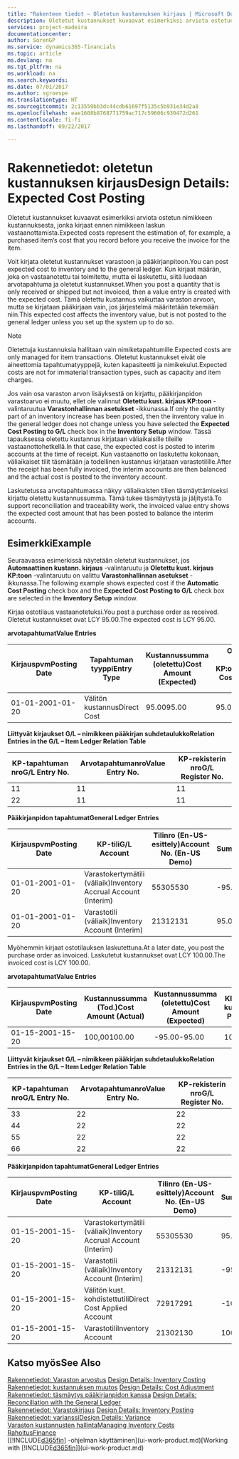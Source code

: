```yaml
---
title: "Rakenteen tiedot – Oletetun kustannuksen kirjaus | Microsoft Docs"
description: Oletetut kustannukset kuvaavat esimerkiksi arviota ostetun nimikkeen kustannuksesta, jonka kirjaat ennen nimikkeen laskun vastaanottamista.
services: project-madeira
documentationcenter: 
author: SorenGP
ms.service: dynamics365-financials
ms.topic: article
ms.devlang: na
ms.tgt_pltfrm: na
ms.workload: na
ms.search.keywords: 
ms.date: 07/01/2017
ms.author: sgroespe
ms.translationtype: HT
ms.sourcegitcommit: 2c13559bb3dc44cdb61697f5135c5b931e34d2a8
ms.openlocfilehash: eae1608b8768771759ac717c59606c930472d261
ms.contentlocale: fi-fi
ms.lasthandoff: 09/22/2017

---
```

# <a name="design-details-expected-cost-posting"></a><span data-ttu-id="56428-103">Rakennetiedot: oletetun kustannuksen kirjaus</span><span class="sxs-lookup"><span data-stu-id="56428-103">Design Details: Expected Cost Posting</span></span>
<span data-ttu-id="56428-104">Oletetut kustannukset kuvaavat esimerkiksi arviota ostetun nimikkeen kustannuksesta, jonka kirjaat ennen nimikkeen laskun vastaanottamista.</span><span class="sxs-lookup"><span data-stu-id="56428-104">Expected costs represent the estimation of, for example, a purchased item’s cost that you record before you receive the invoice for the item.</span></span>  

 <span data-ttu-id="56428-105">Voit kirjata oletetut kustannukset varastoon ja pääkirjanpitoon.</span><span class="sxs-lookup"><span data-stu-id="56428-105">You can post expected cost to inventory and to the general ledger.</span></span> <span data-ttu-id="56428-106">Kun kirjaat määrän, joka on vastaanotettu tai toimitettu, mutta ei laskutettu, siitä luodaan arvotapahtuma ja oletetut kustannukset.</span><span class="sxs-lookup"><span data-stu-id="56428-106">When you post a quantity that is only received or shipped but not invoiced, then a value entry is created with the expected cost.</span></span> <span data-ttu-id="56428-107">Tämä oletettu kustannus vaikuttaa varaston arvoon, mutta se kirjataan pääkirjaan vain, jos järjestelmä määritetään tekemään niin.</span><span class="sxs-lookup"><span data-stu-id="56428-107">This expected cost affects the inventory value, but is not posted to the general ledger unless you set up the system up to do so.</span></span>  

> [!NOTE]  
>  <span data-ttu-id="56428-108">Oletettuja kustannuksia hallitaan vain nimiketapahtumille.</span><span class="sxs-lookup"><span data-stu-id="56428-108">Expected costs are only managed for item transactions.</span></span> <span data-ttu-id="56428-109">Oletetut kustannukset eivät ole aineettomia tapahtumatyyppejä, kuten kapasiteetti ja nimikekulut.</span><span class="sxs-lookup"><span data-stu-id="56428-109">Expected costs are not for immaterial transaction types, such as capacity and item charges.</span></span>  

 <span data-ttu-id="56428-110">Jos vain osa varaston arvon lisäyksestä on kirjattu, pääkirjanpidon varastoarvo ei muutu, ellet ole valinnut **Oletettu kust. kirjaus KP:toon** -valintaruutua **Varastonhallinnan asetukset** -ikkunassa.</span><span class="sxs-lookup"><span data-stu-id="56428-110">If only the quantity part of an inventory increase has been posted, then the inventory value in the general ledger does not change unless you have selected the **Expected Cost Posting to G/L** check box in the **Inventory Setup** window.</span></span> <span data-ttu-id="56428-111">Tässä tapauksessa oletettu kustannus kirjataan väliaikaisille tileille vastaanottohetkellä.</span><span class="sxs-lookup"><span data-stu-id="56428-111">In that case, the expected cost is posted to interim accounts at the time of receipt.</span></span> <span data-ttu-id="56428-112">Kun vastaanotto on laskutettu kokonaan, väliaikaiset tilit täsmätään ja todellinen kustannus kirjataan varastotilille.</span><span class="sxs-lookup"><span data-stu-id="56428-112">After the receipt has been fully invoiced, the interim accounts are then balanced and the actual cost is posted to the inventory account.</span></span>  

 <span data-ttu-id="56428-113">Laskutetussa arvotapahtumassa näkyy väliaikaisten tilien täsmäyttämiseksi kirjattu oletettu kustannussumma. Tämä tukee täsmäytystä ja jäljitystä.</span><span class="sxs-lookup"><span data-stu-id="56428-113">To support reconciliation and traceability work, the invoiced value entry shows the expected cost amount that has been posted to balance the interim accounts.</span></span>  

## <a name="example"></a><span data-ttu-id="56428-114">Esimerkki</span><span class="sxs-lookup"><span data-stu-id="56428-114">Example</span></span>  
 <span data-ttu-id="56428-115">Seuraavassa esimerkissä näytetään oletetut kustannukset, jos **Automaattinen kustann. kirjaus** -valintaruutu ja **Oletettu kust. kirjaus KP:toon** -valintaruutu on valittu **Varastonhallinnan asetukset** -ikkunassa.</span><span class="sxs-lookup"><span data-stu-id="56428-115">The following example shows expected cost if the **Automatic Cost Posting** check box and the **Expected Cost Posting to G/L** check box are selected in the **Inventory Setup** window.</span></span>  

 <span data-ttu-id="56428-116">Kirjaa ostotilaus vastaanotetuksi.</span><span class="sxs-lookup"><span data-stu-id="56428-116">You post a purchase order as received.</span></span> <span data-ttu-id="56428-117">Oletetut kustannukset ovat LCY 95.00.</span><span class="sxs-lookup"><span data-stu-id="56428-117">The expected cost is LCY 95.00.</span></span>  

 <span data-ttu-id="56428-118">**arvotapahtumat**</span><span class="sxs-lookup"><span data-stu-id="56428-118">**Value Entries**</span></span>  

|<span data-ttu-id="56428-119">Kirjauspvm</span><span class="sxs-lookup"><span data-stu-id="56428-119">Posting Date</span></span>|<span data-ttu-id="56428-120">Tapahtuman tyyppi</span><span class="sxs-lookup"><span data-stu-id="56428-120">Entry Type</span></span>|<span data-ttu-id="56428-121">Kustannussumma (oletettu)</span><span class="sxs-lookup"><span data-stu-id="56428-121">Cost Amount (Expected)</span></span>|<span data-ttu-id="56428-122">Olet. kust. kirjattu KP:oon</span><span class="sxs-lookup"><span data-stu-id="56428-122">Expected Cost Posted to G/L</span></span>|<span data-ttu-id="56428-123">Oletettu kustannus</span><span class="sxs-lookup"><span data-stu-id="56428-123">Expected Cost</span></span>|<span data-ttu-id="56428-124">Nimiketapahtuman nro</span><span class="sxs-lookup"><span data-stu-id="56428-124">Item Ledger Entry No.</span></span>|<span data-ttu-id="56428-125">Tapahtumanro</span><span class="sxs-lookup"><span data-stu-id="56428-125">Entry No.</span></span>|  
|------------------|----------------|------------------------------|----------------------------------|-------------------|---------------------------|---------------|  
|<span data-ttu-id="56428-126">01-01-20</span><span class="sxs-lookup"><span data-stu-id="56428-126">01-01-20</span></span>|<span data-ttu-id="56428-127">Välitön kustannus</span><span class="sxs-lookup"><span data-stu-id="56428-127">Direct Cost</span></span>|<span data-ttu-id="56428-128">95.00</span><span class="sxs-lookup"><span data-stu-id="56428-128">95.00</span></span>|<span data-ttu-id="56428-129">95.00</span><span class="sxs-lookup"><span data-stu-id="56428-129">95.00</span></span>|<span data-ttu-id="56428-130">Kyllä</span><span class="sxs-lookup"><span data-stu-id="56428-130">Yes</span></span>|<span data-ttu-id="56428-131">1</span><span class="sxs-lookup"><span data-stu-id="56428-131">1</span></span>|<span data-ttu-id="56428-132">1</span><span class="sxs-lookup"><span data-stu-id="56428-132">1</span></span>|  

 <span data-ttu-id="56428-133">**Liittyvät kirjaukset G/L – nimikkeen pääkirjan suhdetaulukko**</span><span class="sxs-lookup"><span data-stu-id="56428-133">**Relation Entries in the G/L – Item Ledger Relation Table**</span></span>  

|<span data-ttu-id="56428-134">KP-tapahtuman nro</span><span class="sxs-lookup"><span data-stu-id="56428-134">G/L Entry No.</span></span>|<span data-ttu-id="56428-135">Arvotapahtumanro</span><span class="sxs-lookup"><span data-stu-id="56428-135">Value Entry No.</span></span>|<span data-ttu-id="56428-136">KP-rekisterin nro</span><span class="sxs-lookup"><span data-stu-id="56428-136">G/L Register No.</span></span>|  
|--------------------|---------------------|-----------------------|  
|<span data-ttu-id="56428-137">1</span><span class="sxs-lookup"><span data-stu-id="56428-137">1</span></span>|<span data-ttu-id="56428-138">1</span><span class="sxs-lookup"><span data-stu-id="56428-138">1</span></span>|<span data-ttu-id="56428-139">1</span><span class="sxs-lookup"><span data-stu-id="56428-139">1</span></span>|  
|<span data-ttu-id="56428-140">2</span><span class="sxs-lookup"><span data-stu-id="56428-140">2</span></span>|<span data-ttu-id="56428-141">1</span><span class="sxs-lookup"><span data-stu-id="56428-141">1</span></span>|<span data-ttu-id="56428-142">1</span><span class="sxs-lookup"><span data-stu-id="56428-142">1</span></span>|  

 <span data-ttu-id="56428-143">**Pääkirjanpidon tapahtumat**</span><span class="sxs-lookup"><span data-stu-id="56428-143">**General Ledger Entries**</span></span>  

|<span data-ttu-id="56428-144">Kirjauspvm</span><span class="sxs-lookup"><span data-stu-id="56428-144">Posting Date</span></span>|<span data-ttu-id="56428-145">KP-tili</span><span class="sxs-lookup"><span data-stu-id="56428-145">G/L Account</span></span>|<span data-ttu-id="56428-146">Tilinro (En-US-esittely)</span><span class="sxs-lookup"><span data-stu-id="56428-146">Account No. (En-US Demo)</span></span>|<span data-ttu-id="56428-147">Summa</span><span class="sxs-lookup"><span data-stu-id="56428-147">Amount</span></span>|<span data-ttu-id="56428-148">Tapahtumanro</span><span class="sxs-lookup"><span data-stu-id="56428-148">Entry No.</span></span>|  
|------------------|------------------|---------------------------------|------------|---------------|  
|<span data-ttu-id="56428-149">01-01-20</span><span class="sxs-lookup"><span data-stu-id="56428-149">01-01-20</span></span>|<span data-ttu-id="56428-150">Varastokertymätili (väliaik)</span><span class="sxs-lookup"><span data-stu-id="56428-150">Inventory Accrual Account (Interim)</span></span>|<span data-ttu-id="56428-151">5530</span><span class="sxs-lookup"><span data-stu-id="56428-151">5530</span></span>|<span data-ttu-id="56428-152">-95.00</span><span class="sxs-lookup"><span data-stu-id="56428-152">-95.00</span></span>|<span data-ttu-id="56428-153">2</span><span class="sxs-lookup"><span data-stu-id="56428-153">2</span></span>|  
|<span data-ttu-id="56428-154">01-01-20</span><span class="sxs-lookup"><span data-stu-id="56428-154">01-01-20</span></span>|<span data-ttu-id="56428-155">Varastotili (väliaik)</span><span class="sxs-lookup"><span data-stu-id="56428-155">Inventory Account (Interim)</span></span>|<span data-ttu-id="56428-156">2131</span><span class="sxs-lookup"><span data-stu-id="56428-156">2131</span></span>|<span data-ttu-id="56428-157">95.00</span><span class="sxs-lookup"><span data-stu-id="56428-157">95.00</span></span>|<span data-ttu-id="56428-158">1</span><span class="sxs-lookup"><span data-stu-id="56428-158">1</span></span>|  

 <span data-ttu-id="56428-159">Myöhemmin kirjaat ostotilauksen laskutettuna.</span><span class="sxs-lookup"><span data-stu-id="56428-159">At a later date, you post the purchase order as invoiced.</span></span> <span data-ttu-id="56428-160">Laskutetut kustannukset ovat LCY 100.00.</span><span class="sxs-lookup"><span data-stu-id="56428-160">The invoiced cost is LCY 100.00.</span></span>  

 <span data-ttu-id="56428-161">**arvotapahtumat**</span><span class="sxs-lookup"><span data-stu-id="56428-161">**Value Entries**</span></span>  

|<span data-ttu-id="56428-162">Kirjauspvm</span><span class="sxs-lookup"><span data-stu-id="56428-162">Posting Date</span></span>|<span data-ttu-id="56428-163">Kustannussumma (Tod.)</span><span class="sxs-lookup"><span data-stu-id="56428-163">Cost Amount (Actual)</span></span>|<span data-ttu-id="56428-164">Kustannussumma (oletettu)</span><span class="sxs-lookup"><span data-stu-id="56428-164">Cost Amount (Expected)</span></span>|<span data-ttu-id="56428-165">KP:oon kirjattu kustannus</span><span class="sxs-lookup"><span data-stu-id="56428-165">Cost Posted to G/L</span></span>|<span data-ttu-id="56428-166">Oletettu kustannus</span><span class="sxs-lookup"><span data-stu-id="56428-166">Expected Cost</span></span>|<span data-ttu-id="56428-167">Nimiketapahtuman nro</span><span class="sxs-lookup"><span data-stu-id="56428-167">Item Ledger Entry No.</span></span>|<span data-ttu-id="56428-168">Tapahtumanro</span><span class="sxs-lookup"><span data-stu-id="56428-168">Entry No.</span></span>|  
|------------------|----------------------------|------------------------------|-------------------------|-------------------|---------------------------|---------------|  
|<span data-ttu-id="56428-169">01-15-20</span><span class="sxs-lookup"><span data-stu-id="56428-169">01-15-20</span></span>|<span data-ttu-id="56428-170">100,00</span><span class="sxs-lookup"><span data-stu-id="56428-170">100.00</span></span>|<span data-ttu-id="56428-171">-95.00</span><span class="sxs-lookup"><span data-stu-id="56428-171">-95.00</span></span>|<span data-ttu-id="56428-172">100,00</span><span class="sxs-lookup"><span data-stu-id="56428-172">100.00</span></span>|<span data-ttu-id="56428-173">Ei</span><span class="sxs-lookup"><span data-stu-id="56428-173">No</span></span>|<span data-ttu-id="56428-174">1</span><span class="sxs-lookup"><span data-stu-id="56428-174">1</span></span>|<span data-ttu-id="56428-175">2</span><span class="sxs-lookup"><span data-stu-id="56428-175">2</span></span>|  

 <span data-ttu-id="56428-176">**Liittyvät kirjaukset G/L – nimikkeen pääkirjan suhdetaulukko**</span><span class="sxs-lookup"><span data-stu-id="56428-176">**Relation Entries in the G/L – Item Ledger Relation Table**</span></span>  

|<span data-ttu-id="56428-177">KP-tapahtuman nro</span><span class="sxs-lookup"><span data-stu-id="56428-177">G/L Entry No.</span></span>|<span data-ttu-id="56428-178">Arvotapahtumanro</span><span class="sxs-lookup"><span data-stu-id="56428-178">Value Entry No.</span></span>|<span data-ttu-id="56428-179">KP-rekisterin nro</span><span class="sxs-lookup"><span data-stu-id="56428-179">G/L Register No.</span></span>|  
|--------------------|---------------------|-----------------------|  
|<span data-ttu-id="56428-180">3</span><span class="sxs-lookup"><span data-stu-id="56428-180">3</span></span>|<span data-ttu-id="56428-181">2</span><span class="sxs-lookup"><span data-stu-id="56428-181">2</span></span>|<span data-ttu-id="56428-182">2</span><span class="sxs-lookup"><span data-stu-id="56428-182">2</span></span>|  
|<span data-ttu-id="56428-183">4</span><span class="sxs-lookup"><span data-stu-id="56428-183">4</span></span>|<span data-ttu-id="56428-184">2</span><span class="sxs-lookup"><span data-stu-id="56428-184">2</span></span>|<span data-ttu-id="56428-185">2</span><span class="sxs-lookup"><span data-stu-id="56428-185">2</span></span>|  
|<span data-ttu-id="56428-186">5</span><span class="sxs-lookup"><span data-stu-id="56428-186">5</span></span>|<span data-ttu-id="56428-187">2</span><span class="sxs-lookup"><span data-stu-id="56428-187">2</span></span>|<span data-ttu-id="56428-188">2</span><span class="sxs-lookup"><span data-stu-id="56428-188">2</span></span>|  
|<span data-ttu-id="56428-189">6</span><span class="sxs-lookup"><span data-stu-id="56428-189">6</span></span>|<span data-ttu-id="56428-190">2</span><span class="sxs-lookup"><span data-stu-id="56428-190">2</span></span>|<span data-ttu-id="56428-191">2</span><span class="sxs-lookup"><span data-stu-id="56428-191">2</span></span>|  

 <span data-ttu-id="56428-192">**Pääkirjanpidon tapahtumat**</span><span class="sxs-lookup"><span data-stu-id="56428-192">**General Ledger Entries**</span></span>  

|<span data-ttu-id="56428-193">Kirjauspvm</span><span class="sxs-lookup"><span data-stu-id="56428-193">Posting Date</span></span>|<span data-ttu-id="56428-194">KP-tili</span><span class="sxs-lookup"><span data-stu-id="56428-194">G/L Account</span></span>|<span data-ttu-id="56428-195">Tilinro (En-US-esittely)</span><span class="sxs-lookup"><span data-stu-id="56428-195">Account No. (En-US Demo)</span></span>|<span data-ttu-id="56428-196">Summa</span><span class="sxs-lookup"><span data-stu-id="56428-196">Amount</span></span>|<span data-ttu-id="56428-197">Tapahtumanro</span><span class="sxs-lookup"><span data-stu-id="56428-197">Entry No.</span></span>|  
|------------------|------------------|---------------------------------|------------|---------------|  
|<span data-ttu-id="56428-198">01-15-20</span><span class="sxs-lookup"><span data-stu-id="56428-198">01-15-20</span></span>|<span data-ttu-id="56428-199">Varastokertymätili (väliaik)</span><span class="sxs-lookup"><span data-stu-id="56428-199">Inventory Accrual Account (Interim)</span></span>|<span data-ttu-id="56428-200">5530</span><span class="sxs-lookup"><span data-stu-id="56428-200">5530</span></span>|<span data-ttu-id="56428-201">95.00</span><span class="sxs-lookup"><span data-stu-id="56428-201">95.00</span></span>|<span data-ttu-id="56428-202">4</span><span class="sxs-lookup"><span data-stu-id="56428-202">4</span></span>|  
|<span data-ttu-id="56428-203">01-15-20</span><span class="sxs-lookup"><span data-stu-id="56428-203">01-15-20</span></span>|<span data-ttu-id="56428-204">Varastotili (väliaik)</span><span class="sxs-lookup"><span data-stu-id="56428-204">Inventory Account (Interim)</span></span>|<span data-ttu-id="56428-205">2131</span><span class="sxs-lookup"><span data-stu-id="56428-205">2131</span></span>|<span data-ttu-id="56428-206">-95.00</span><span class="sxs-lookup"><span data-stu-id="56428-206">-95.00</span></span>|<span data-ttu-id="56428-207">3</span><span class="sxs-lookup"><span data-stu-id="56428-207">3</span></span>|  
|<span data-ttu-id="56428-208">01-15-20</span><span class="sxs-lookup"><span data-stu-id="56428-208">01-15-20</span></span>|<span data-ttu-id="56428-209">Välitön kust. kohdistettutili</span><span class="sxs-lookup"><span data-stu-id="56428-209">Direct Cost Applied Account</span></span>|<span data-ttu-id="56428-210">7291</span><span class="sxs-lookup"><span data-stu-id="56428-210">7291</span></span>|<span data-ttu-id="56428-211">-100</span><span class="sxs-lookup"><span data-stu-id="56428-211">-100</span></span>|<span data-ttu-id="56428-212">6</span><span class="sxs-lookup"><span data-stu-id="56428-212">6</span></span>|  
|<span data-ttu-id="56428-213">01-15-20</span><span class="sxs-lookup"><span data-stu-id="56428-213">01-15-20</span></span>|<span data-ttu-id="56428-214">Varastotili</span><span class="sxs-lookup"><span data-stu-id="56428-214">Inventory Account</span></span>|<span data-ttu-id="56428-215">2130</span><span class="sxs-lookup"><span data-stu-id="56428-215">2130</span></span>|<span data-ttu-id="56428-216">100</span><span class="sxs-lookup"><span data-stu-id="56428-216">100</span></span>|<span data-ttu-id="56428-217">5</span><span class="sxs-lookup"><span data-stu-id="56428-217">5</span></span>|  

## <a name="see-also"></a><span data-ttu-id="56428-218">Katso myös</span><span class="sxs-lookup"><span data-stu-id="56428-218">See Also</span></span>
 <span data-ttu-id="56428-219">[Rakennetiedot: Varaston arvostus](design-details-inventory-costing.md) </span><span class="sxs-lookup"><span data-stu-id="56428-219">[Design Details: Inventory Costing](design-details-inventory-costing.md) </span></span>  
 <span data-ttu-id="56428-220">[Rakennetiedot: kustannuksen muutos](design-details-cost-adjustment.md) </span><span class="sxs-lookup"><span data-stu-id="56428-220">[Design Details: Cost Adjustment](design-details-cost-adjustment.md) </span></span>  
 <span data-ttu-id="56428-221">[Rakennetiedot: täsmäytys pääkirjanpidon kanssa](design-details-reconciliation-with-the-general-ledger.md) </span><span class="sxs-lookup"><span data-stu-id="56428-221">[Design Details: Reconciliation with the General Ledger](design-details-reconciliation-with-the-general-ledger.md) </span></span>  
 <span data-ttu-id="56428-222">[Rakennetiedot: Varastokirjaus](design-details-inventory-posting.md) </span><span class="sxs-lookup"><span data-stu-id="56428-222">[Design Details: Inventory Posting](design-details-inventory-posting.md) </span></span>  
 [<span data-ttu-id="56428-223">Rakennetiedot: varianssi</span><span class="sxs-lookup"><span data-stu-id="56428-223">Design Details: Variance</span></span>](design-details-variance.md)  
 [<span data-ttu-id="56428-224">Varaston kustannusten hallinta</span><span class="sxs-lookup"><span data-stu-id="56428-224">Managing Inventory Costs</span></span>](finance-manage-inventory-costs.md)  
 [<span data-ttu-id="56428-225">Rahoitus</span><span class="sxs-lookup"><span data-stu-id="56428-225">Finance</span></span>](finance.md)  
 <span data-ttu-id="56428-226">[[!INCLUDE[d365fin](includes/d365fin_md.md)] -ohjelman käyttäminen](ui-work-product.md)</span><span class="sxs-lookup"><span data-stu-id="56428-226">[Working with [!INCLUDE[d365fin](includes/d365fin_md.md)]](ui-work-product.md)</span></span>

